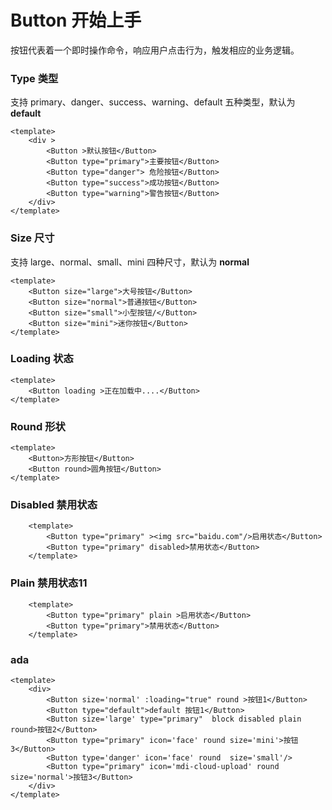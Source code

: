 # Button 开始上手 
按钮代表着一个即时操作命令，响应用户点击行为，触发相应的业务逻辑。

### Type 类型
支持 primary、danger、success、warning、default 五种类型，默认为 **default**
```vue demo
<template>
    <div > 
        <Button >默认按钮</Button>
        <Button type="primary">主要按钮</Button>
        <Button type="danger"> 危险按钮</Button>
        <Button type="success">成功按钮</Button>
        <Button type="warning">警告按钮</Button>
    </div>
</template>
```
### Size 尺寸
支持 large、normal、small、mini 四种尺寸，默认为 **normal**
```vue demo
<template>
    <Button size="large">大号按钮</Button>
    <Button size="normal">普通按钮</Button>
    <Button size="small">小型按钮/</Button>
    <Button size="mini">迷你按钮</Button>
</template>
```
### Loading 状态
```vue demo
<template>
    <Button loading >正在加载中....</Button>
</template>
```

### Round 形状
```vue demo
<template>
    <Button>方形按钮</Button>
    <Button round>圆角按钮</Button>
</template>
```

### Disabled 禁用状态
```vue demo
    <template>
        <Button type="primary" ><img src="baidu.com"/>启用状态</Button>
        <Button type="primary" disabled>禁用状态</Button>
    </template>
```

### Plain 禁用状态11
```vue demo
    <template>
        <Button type="primary" plain >启用状态</Button>
        <Button type="primary">禁用状态</Button>
    </template>
```
### ada
```vue demo
<template>
    <div>
        <Button size='normal' :loading="true" round >按钮1</Button>
        <Button type="default">default 按钮1</Button>
        <Button size='large' type="primary"  block disabled plain round>按钮2</Button>
        <Button type="primary" icon='face' round size='mini'>按钮3</Button>
        <Button type='danger' icon='face' round  size='small'/>
        <Button type="primary" icon='mdi-cloud-upload' round size='normal'>按钮3</Button>
    </div>
</template>
```